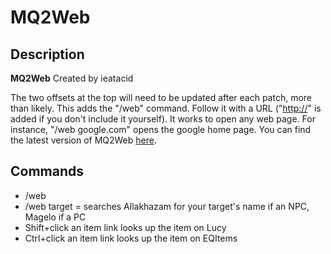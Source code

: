 # MQ2Web

## Description

**MQ2Web** Created by ieatacid

The two offsets at the top will need to be updated after each patch, more than likely.
This adds the "/web" command. Follow it with a URL \("[http://](http://)" is added if you don't include it yourself\).
It works to open any web page. For instance, "/web google.com" opens the google home page.
You can find the latest version of MQ2Web [here](https://macroquest2.com/phpBB3/viewtopic.php?f=50&t=15101).

## Commands

* /web
* /web target = searches Allakhazam for your target's name if an NPC, Magelo if a PC
* Shift+click an item link looks up the item on Lucy
* Ctrl+click an item link looks up the item on EQItems
